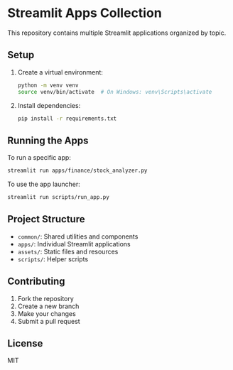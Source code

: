 # Streamlit Apps Collection

This repository contains multiple Streamlit applications organized by topic.

## Setup

1. Create a virtual environment:
   ```bash
   python -m venv venv
   source venv/bin/activate  # On Windows: venv\Scripts\activate
   ```

2. Install dependencies:
   ```bash
   pip install -r requirements.txt
   ```

## Running the Apps

To run a specific app:
```bash
streamlit run apps/finance/stock_analyzer.py
```

To use the app launcher:
```bash
streamlit run scripts/run_app.py
```

## Project Structure

- `common/`: Shared utilities and components
- `apps/`: Individual Streamlit applications
- `assets/`: Static files and resources
- `scripts/`: Helper scripts

## Contributing

1. Fork the repository
2. Create a new branch
3. Make your changes
4. Submit a pull request

## License

MIT
